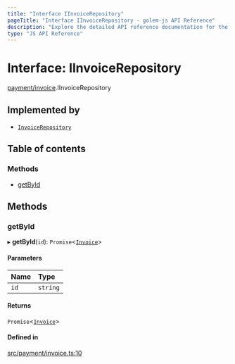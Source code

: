 ```yaml
---
title: "Interface IInvoiceRepository"
pageTitle: "Interface IInvoiceRepository - golem-js API Reference"
description: "Explore the detailed API reference documentation for the Interface IInvoiceRepository within the golem-js SDK for the Golem Network."
type: "JS API Reference"
---
```

# Interface: IInvoiceRepository

[payment/invoice](../modules/payment_invoice).IInvoiceRepository

## Implemented by

- [`InvoiceRepository`](../classes/shared_yagna_repository_invoice_repository.InvoiceRepository)

## Table of contents

### Methods

- [getById](payment_invoice.IInvoiceRepository#getbyid)

## Methods

### getById

▸ **getById**(`id`): `Promise`\<[`Invoice`](../classes/payment_invoice.Invoice)\>

#### Parameters

| Name | Type |
| :------ | :------ |
| `id` | `string` |

#### Returns

`Promise`\<[`Invoice`](../classes/payment_invoice.Invoice)\>

#### Defined in

[src/payment/invoice.ts:10](https://github.com/golemfactory/golem-js/blob/ed1cf1df/src/payment/invoice.ts#L10)
